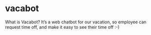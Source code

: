 # vacabot

What is Vacabot?
It’s a web chatbot for our vacation, so employee can request time off, and make it easy to see their time off :-)
